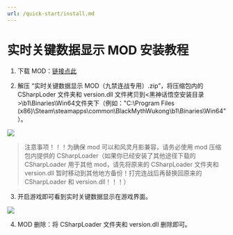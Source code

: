 ```yaml
---
url: /quick-start/install.md
---
```

# 实时关键数据显示 MOD 安装教程

1. 下载 MOD：[链接点此](/quick-start/release.html)

2. 解压 “实时关键数据显示 MOD（九禁连战专用）.zip”，将压缩包内的 CSharpLoder 文件夹和 version.dll 文件拷贝到<黑神话悟空安装目录>\b1\Binaries\Win64文件夹下（例如："C:\Program Files (x86)\Steam\steamapps\common\BlackMythWukong\b1\Binaries\Win64"）。

![](https://cdn.davidingplus.cn/images/2025/08/27/AgAABVpOMEyJlEqtlZtOOKDlQrVQ-iwn.png)

> 注意事项！！！为确保 mod 可以和风灵月影兼容，请务必使用 mod 压缩包内提供的 CSharpLoader（如果你已经安装了其他途径下载的 CSharpLoader 用于其他 mod，请先将原来的 CSharpLoader 文件夹和 version.dll 暂时移动到其他地方备份！打完连战后再替换回原来的 CSharpLoader 和 version.dll！！！）

3. 开启游戏即可看到实时关键数据显示在游戏界面。

![](https://cdn.davidingplus.cn/images/2025/08/27/AgAABVpOMEyI8eEzoclPcqJseAnB3XFk.png)

4. MOD 删除：将 CSharpLoader 文件夹和 version.dll 删除即可。
